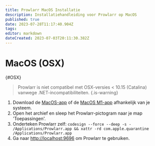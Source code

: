 ```yaml
---
title: Prowlarr MacOS Installatie
description: Installatiehandleiding voor Prowlarr op MacOS
published: true
date: 2023-07-28T11:17:40.904Z
tags: 
editor: markdown
dateCreated: 2023-07-03T20:11:30.382Z
---
```


# MacOS (OSX)

{#OSX}
  
> Prowlarr is niet compatibel met OSX-versies < 10.15 (Catalina) vanwege .NET-incompatibiliteiten.
{.is-warning}

1. Download de [MacOS-app](https://prowlarr.servarr.com/v1/update/master/updatefile?os=osx&runtime=netcore&arch=x64&installer=true) of de [MacOS M1-app](https://prowlarr.servarr.com/v1/update/master/updatefile?os=osx&runtime=netcore&arch=arm64&installer=true) afhankelijk van je systeem.
1. Open het archief en sleep het Prowlarr-pictogram naar je map 'Toepassingen'.
1. Onderteken Prowlarr zelf: `codesign --force --deep -s - /Applications/Prowlarr.app && xattr -rd com.apple.quarantine /Applications/Prowlarr.app`
1. Ga naar <http://localhost:9696> om Prowlarr te gebruiken.